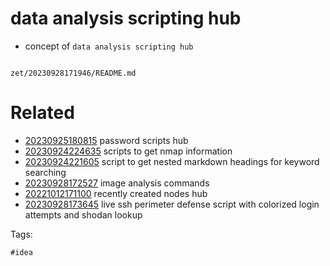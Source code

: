 # data analysis scripting hub

- concept of `data analysis scripting hub`

```
```

` zet/20230928171946/README.md `

# Related

- [20230925180815](/zet/20230925180815/README.md) password scripts hub
- [20230924224635](/zet/20230924224635/README.md) scripts to get nmap information
- [20230924221605](/zet/20230924221605/README.md) script to get nested markdown headings for keyword searching
- [20230928172527](/zet/20230928172527/README.md) image analysis commands
- [20221012171100](/zet/20221012171100/README.md) recently created nodes hub
- [20230928173645](/zet/20230928173645/README.md) live ssh perimeter defense script with colorized login attempts and shodan lookup

Tags:

    #idea

